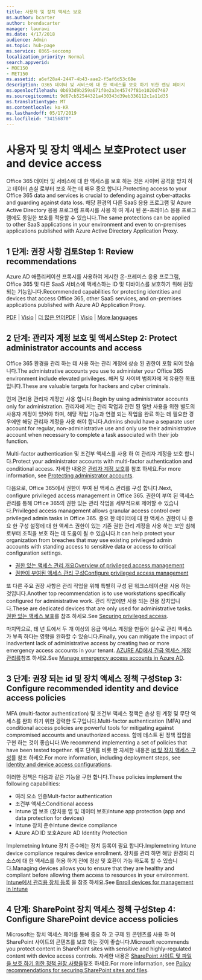 ```yaml
---
title: 사용자 및 장치 액세스 보호
ms.author: bcarter
author: brendacarter
manager: laurawi
ms.date: 4/17/2018
audience: Admin
ms.topic: hub-page
ms.service: O365-seccomp
localization_priority: Normal
search.appverid:
- MOE150
- MET150
ms.assetid: a6ef28a4-2447-4b43-aae2-f5af6d53c68e
description: O365 데이터 및 서비스에 대 한 액세스를 보호 하기 위한 랜딩 페이지
ms.openlocfilehash: 0b693d9b259a671f0e2a3e45747f81e1020d7487
ms.sourcegitcommit: 9d67cb52544321a430343d39eb336112c1a11d35
ms.translationtype: MT
ms.contentlocale: ko-KR
ms.lasthandoff: 05/17/2019
ms.locfileid: "34156870"
---
```

# <a name="protect-user-and-device-access"></a><span data-ttu-id="a97f9-103">사용자 및 장치 액세스 보호</span><span class="sxs-lookup"><span data-stu-id="a97f9-103">Protect user and device access</span></span>

<span data-ttu-id="a97f9-104">Office 365 데이터 및 서비스에 대 한 액세스를 보호 하는 것은 사이버 공격을 방지 하 고 데이터 손실 로부터 보호 하는 데 매우 중요 합니다.</span><span class="sxs-lookup"><span data-stu-id="a97f9-104">Protecting access to your Office 365 data and services is crucial to defending against cyber-attacks and guarding against data loss.</span></span> <span data-ttu-id="a97f9-105">해당 환경의 다른 SaaS 응용 프로그램 및 Azure Active Directory 응용 프로그램 프록시를 사용 하 여 게시 된 온-프레미스 응용 프로그램에도 동일한 보호를 적용할 수 있습니다.</span><span class="sxs-lookup"><span data-stu-id="a97f9-105">The same protections can be applied to other SaaS applications in your environment and even to on-premises applications published with Azure Active Directory Application Proxy.</span></span>
  
## <a name="step-1-review-recommendations"></a><span data-ttu-id="a97f9-106">1 단계: 권장 사항 검토</span><span class="sxs-lookup"><span data-stu-id="a97f9-106">Step 1: Review recommendations</span></span>

<span data-ttu-id="a97f9-107">Azure AD 애플리케이션 프록시를 사용하여 게시한 온-프레미스 응용 프로그램, Office 365 및 다른 SaaS 서비스에 액세스하는 ID 및 디바이스를 보호하기 위해 권장되는 기능입니다.</span><span class="sxs-lookup"><span data-stu-id="a97f9-107">Recommended capabilities for protecting identities and devices that access Office 365, other SaaS services, and on-premises applications published with Azure AD Application Proxy.</span></span>
  
<span data-ttu-id="a97f9-108">[PDF](https://go.microsoft.com/fwlink/p/?linkid=841656) | [Visio](https://go.microsoft.com/fwlink/p/?linkid=841657) | [더 많은 언어](https://www.microsoft.com/download/details.aspx?id=55032)</span><span class="sxs-lookup"><span data-stu-id="a97f9-108">[PDF](https://go.microsoft.com/fwlink/p/?linkid=841656) | [Visio](https://go.microsoft.com/fwlink/p/?linkid=841657) | [More languages](https://www.microsoft.com/download/details.aspx?id=55032)</span></span>
  
## <a name="step-2-protect-administrator-accounts-and-access"></a><span data-ttu-id="a97f9-109">2 단계: 관리자 계정 보호 및 액세스</span><span class="sxs-lookup"><span data-stu-id="a97f9-109">Step 2: Protect administrator accounts and access</span></span>
<span data-ttu-id="a97f9-110">Office 365 환경을 관리 하는 데 사용 하는 관리 계정에 상승 된 권한이 포함 되어 있습니다.</span><span class="sxs-lookup"><span data-stu-id="a97f9-110">The administrative accounts you use to administer your Office 365 environment include elevated privileges.</span></span> <span data-ttu-id="a97f9-111">해커 및 사이버 범죄자에 게 유용한 목표입니다.</span><span class="sxs-lookup"><span data-stu-id="a97f9-111">These are valuable targets for hackers and cyber criminals.</span></span> 

<span data-ttu-id="a97f9-112">먼저 관리용 관리자 계정만 사용 합니다.</span><span class="sxs-lookup"><span data-stu-id="a97f9-112">Begin by using administrator accounts only for administration.</span></span> <span data-ttu-id="a97f9-113">관리자에 게는 관리 작업과 관련 된 일반 사용을 위한 별도의 사용자 계정이 있어야 하며, 해당 작업 기능과 연결 되는 작업을 완료 하는 데 필요한 경우에만 해당 관리자 계정을 사용 해야 합니다.</span><span class="sxs-lookup"><span data-stu-id="a97f9-113">Admins should have a separate user account for regular, non-administrative use and only use their administrative account when necessary to complete a task associated with their job function.</span></span>

<span data-ttu-id="a97f9-114">Multi-factor authentication 및 조건부 액세스를 사용 하 여 관리자 계정을 보호 합니다.</span><span class="sxs-lookup"><span data-stu-id="a97f9-114">Protect your administrator accounts with multi-factor authentication and conditional access.</span></span> <span data-ttu-id="a97f9-115">자세한 내용은 [관리자 계정 보호](https://docs.microsoft.com/en-us/microsoft-365/enterprise/identity-access-prerequisites#protecting-administrator-accounts)를 참조 하세요.</span><span class="sxs-lookup"><span data-stu-id="a97f9-115">For more information, see [Protecting administrator accounts](https://docs.microsoft.com/en-us/microsoft-365/enterprise/identity-access-prerequisites#protecting-administrator-accounts).</span></span> 

<span data-ttu-id="a97f9-116">다음으로, Office 365에서 권한이 부여 된 액세스 관리를 구성 합니다.</span><span class="sxs-lookup"><span data-stu-id="a97f9-116">Next, configure privileged access management in Office 365.</span></span> <span data-ttu-id="a97f9-117">권한이 부여 된 액세스 관리를 통해 Office 365의 권한 있는 관리 작업을 세부적으로 제어할 수 있습니다.</span><span class="sxs-lookup"><span data-stu-id="a97f9-117">Privileged access management allows granular access control over privileged admin tasks in Office 365.</span></span> <span data-ttu-id="a97f9-118">중요 한 데이터에 대 한 액세스 권한이 나 중요 한 구성 설정에 대 한 액세스 권한이 있는 기존 권한 관리 계정을 사용 하는 보안 침해 로부터 조직을 보호 하는 데 도움이 될 수 있습니다.</span><span class="sxs-lookup"><span data-stu-id="a97f9-118">It can help protect your organization from breaches that may use existing privileged admin accounts with standing access to sensitive data or access to critical configuration settings.</span></span>

- [<span data-ttu-id="a97f9-119">권한 있는 액세스 관리 개요</span><span class="sxs-lookup"><span data-stu-id="a97f9-119">Overview of privileged access management</span></span>](privileged-access-management-overview.md)
- [<span data-ttu-id="a97f9-120">권한이 부여된 액세스 관리 구성</span><span class="sxs-lookup"><span data-stu-id="a97f9-120">Configure privileged access management</span></span>](privileged-access-management-configuration.md)

<span data-ttu-id="a97f9-121">또 다른 주요 권장 사항은 관리 작업을 위해 특별히 구성 된 워크스테이션을 사용 하는 것입니다.</span><span class="sxs-lookup"><span data-stu-id="a97f9-121">Another top recommendation is to use workstations specifically configured for administrative work.</span></span> <span data-ttu-id="a97f9-122">관리 작업에만 사용 되는 전용 장치입니다.</span><span class="sxs-lookup"><span data-stu-id="a97f9-122">These are dedicated devices that are only used for administrative tasks.</span></span> <span data-ttu-id="a97f9-123">[권한 있는 액세스 보호](https://docs.microsoft.com/en-us/windows-server/identity/securing-privileged-access/securing-privileged-access)를 참조 하세요.</span><span class="sxs-lookup"><span data-stu-id="a97f9-123">See [Securing privileged access](https://docs.microsoft.com/en-us/windows-server/identity/securing-privileged-access/securing-privileged-access).</span></span>

<span data-ttu-id="a97f9-124">마지막으로, 테 넌 트에서 두 개 이상의 응급 액세스 계정을 만들어 실수로 관리 액세스가 부족 하다는 영향을 완화할 수 있습니다.</span><span class="sxs-lookup"><span data-stu-id="a97f9-124">Finally, you can mitigate the impact of inadvertent lack of administrative access by creating two or more emergency access accounts in your tenant.</span></span> <span data-ttu-id="a97f9-125">[AZURE AD에서 긴급 액세스 계정 관리를](https://docs.microsoft.com/en-us/azure/active-directory/users-groups-roles/directory-emergency-access)참조 하세요.</span><span class="sxs-lookup"><span data-stu-id="a97f9-125">See [Manage emergency access accounts in Azure AD](https://docs.microsoft.com/en-us/azure/active-directory/users-groups-roles/directory-emergency-access).</span></span> 

## <a name="step-3-configure-recommended-identity-and-device-access-policies"></a><span data-ttu-id="a97f9-126">3 단계: 권장 되는 id 및 장치 액세스 정책 구성</span><span class="sxs-lookup"><span data-stu-id="a97f9-126">Step 3: Configure recommended identity and device access policies</span></span>
<span data-ttu-id="a97f9-127">MFA (multi-factor authentication) 및 조건부 액세스 정책은 손상 된 계정 및 무단 액세스를 완화 하기 위한 강력한 도구입니다.</span><span class="sxs-lookup"><span data-stu-id="a97f9-127">Multi-factor authentication (MFA) and conditional access policies are powerful tools for mitigating against compromised accounts and unauthorized access.</span></span> <span data-ttu-id="a97f9-128">함께 테스트 된 정책 집합을 구현 하는 것이 좋습니다.</span><span class="sxs-lookup"><span data-stu-id="a97f9-128">We recommend implementing a set of policies that have been tested together.</span></span> <span data-ttu-id="a97f9-129">배포 단계를 비롯 한 자세한 내용은 [id 및 장치 액세스 구성](https://docs.microsoft.com/en-us/microsoft-365/enterprise/microsoft-365-policies-configurations)를 참조 하세요.</span><span class="sxs-lookup"><span data-stu-id="a97f9-129">For more information, including deployment steps, see [Identity and device access configurations](https://docs.microsoft.com/en-us/microsoft-365/enterprise/microsoft-365-policies-configurations).</span></span>

 <span data-ttu-id="a97f9-130">이러한 정책은 다음과 같은 기능을 구현 합니다.</span><span class="sxs-lookup"><span data-stu-id="a97f9-130">These policies implement the following capabilities:</span></span>
- <span data-ttu-id="a97f9-131">여러 요소 인증</span><span class="sxs-lookup"><span data-stu-id="a97f9-131">Mult-factor authentication</span></span>
- <span data-ttu-id="a97f9-132">조건부 액세스</span><span class="sxs-lookup"><span data-stu-id="a97f9-132">Conditional access</span></span>
- <span data-ttu-id="a97f9-133">Intune 앱 보호 (장치용 앱 및 데이터 보호)</span><span class="sxs-lookup"><span data-stu-id="a97f9-133">Intune app protection (app and data protection for devices)</span></span>
- <span data-ttu-id="a97f9-134">Intune 장치 준수</span><span class="sxs-lookup"><span data-stu-id="a97f9-134">Intune device compliance</span></span>
- <span data-ttu-id="a97f9-135">Azure AD ID 보호</span><span class="sxs-lookup"><span data-stu-id="a97f9-135">Azure AD Identity Protection</span></span>

<span data-ttu-id="a97f9-136">Implemetning Intune 장치 준수에는 장치 등록이 필요 합니다.</span><span class="sxs-lookup"><span data-stu-id="a97f9-136">Implemetning Intune device compliance requires device enrollment.</span></span> <span data-ttu-id="a97f9-137">장치를 관리 하면 해당 환경의 리소스에 대 한 액세스를 허용 하기 전에 정상 및 호환이 가능 하도록 할 수 있습니다.</span><span class="sxs-lookup"><span data-stu-id="a97f9-137">Managing devices allows you to ensure that they are healthy and compliant before allowing them access to resources in your environment.</span></span> <span data-ttu-id="a97f9-138">[Intune에서 관리용 장치 등록](https://docs.microsoft.com/intune-classic/deploy-use/enroll-devices-in-microsoft-intune) 을 참조 하세요.</span><span class="sxs-lookup"><span data-stu-id="a97f9-138">See [Enroll devices for management in Intune](https://docs.microsoft.com/intune-classic/deploy-use/enroll-devices-in-microsoft-intune)</span></span>

## <a name="step-4-configure-sharepoint-device-access-policies"></a><span data-ttu-id="a97f9-139">4 단계: SharePoint 장치 액세스 정책 구성</span><span class="sxs-lookup"><span data-stu-id="a97f9-139">Step 4: Configure SharePoint device access policies</span></span>

<span data-ttu-id="a97f9-140">Microsoft는 장치 액세스 제어를 통해 중요 하 고 규제 된 콘텐츠를 사용 하 여 SharePoint 사이트의 콘텐츠를 보호 하는 것이 좋습니다.</span><span class="sxs-lookup"><span data-stu-id="a97f9-140">Microsoft recommends you protect content in SharePoint sites with sensitive and highly-regulated content with device access controls.</span></span> <span data-ttu-id="a97f9-141">자세한 내용은 [SharePoint 사이트 및 파일을 보호 하기 위한 정책 권장 사항을](https://docs.microsoft.com/en-us/microsoft-365/enterprise/sharepoint-file-access-policies)참조 하세요.</span><span class="sxs-lookup"><span data-stu-id="a97f9-141">For more information, see [Policy recommendations for securing SharePoint sites and files](https://docs.microsoft.com/en-us/microsoft-365/enterprise/sharepoint-file-access-policies).</span></span>



    

